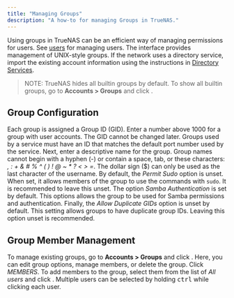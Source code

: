 ```yaml
---
title: "Managing Groups"
description: "A how-to for managing Groups in TrueNAS."
---
```


Using groups in TrueNAS can be an efficient way of managing permissions for
users. See <a href="/docs/tasks/administrative/users/">users</a> for managing
users. The interface provides management of UNIX-style groups. If the network
uses a directory service, import the existing account information using the
instructions in
<a href="/docs/initial-setup/directory-services/">Directory Services</a>.

> NOTE: TrueNAS hides all builtin groups by default. To show all builtin groups,
> go to **Accounts > Groups** and click <i class="fas fa-cog"></i>.

## Group Configuration

Each group is assigned a Group ID (GID). Enter a number above 1000 for a group
with user accounts. The GID cannot be changed later. Groups used by a service
must have an ID that matches the default port number used by the service. Next,
enter a descriptive name for the group. Group names cannot begin with a hyphen
(-) or contain a space, tab, or these characters: *, : + & # % ^ ( ) ! @ ~ \* ?
< > =*. The dollar sign ($) can only be used as the last character of the
username. By default, the *Permit Sudo* option is unset. When set, it allows
members of the group to use the commands with `sudo`. It is recommended to
leave this unset. The option *Samba Authentication* is set by default. This
options allows the group to be used for Samba permissions and authentication.
Finally, the *Allow Duplicate GIDs* option is unset by default. This setting
allows groups to have duplicate group IDs. Leaving this option unset is
recommended.

## Group Member Management

To manage existing groups, go to **Accounts > Groups** and click
<i class="fas fa-chevron-right"></i>. Here, you can edit group options,
manage members, or delete the group. Click *MEMBERS*. To add members to the
group, select them from the list of *All users* and click
<i class="fas fa-arrow-right"></i>. Multiple users can be selected by holding
<kbd>ctrl</kbd> while clicking each user.

